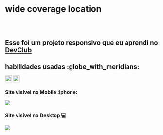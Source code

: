 <h1> wide coverage location</h1>
<br>
<br>
<h2> Esse foi um projeto responsivo que eu aprendi no <a href="https://rodolfo mori.com.br/devclub">DevClub</a> </h2>

<h2>habilidades usadas :globe_with_meridians: </h2>
<p>
<img align="center" width="22px" src="https://img.icons8.com/?size=48&id=20909&format=png"/>
<img align="center" width="22px" src="https://img.icons8.com/?size=48&id=21278&format=png"/>
</p>

<h3>Site visível no Mobile :iphone: </h3>

<img src="https://github.com/kelvinvini/wide-coverage-location/blob/main/img%20mobile/img%20mobile.png?raw=true"> <h3>Site visível no Desktop :computer: </h3>

<img src="https://github.com/kelvinvini/wide-coverage-location/blob/main/img%20desktop/img%20desktop.png?raw=true">



